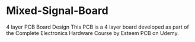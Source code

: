 # Mixed-Signal-Board
4 layer PCB Board Design
This PCB is a 4 layer board developed as part of the Complete Electronics Hardware Course by Esteem PCB on Udemy. 
